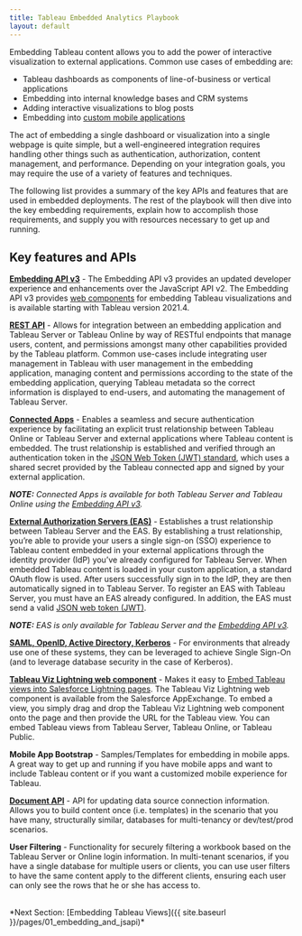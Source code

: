 ```yaml
---
title: Tableau Embedded Analytics Playbook
layout: default
---
```


Embedding Tableau content allows you to add the power of interactive visualization to external applications. Common use cases of embedding are:

* Tableau dashboards as components of line-of-business or vertical applications
* Embedding into internal knowledge bases and CRM systems
* Adding interactive visualizations to blog posts
* Embedding into [custom mobile applications](https://github.com/tableau/embedding-playbook/blob/master/pages/05_embedding_in_other_apps.md#embedding-into-mobile-apps)

The act of embedding a single dashboard or visualization into a single webpage is quite simple, but a well-engineered integration requires handling other things such as authentication, authorization, content management, and performance. Depending on your integration goals, you may require the use of a variety of features and techniques.

The following list provides a summary of the key APIs and features that are used in embedded deployments. The rest of the playbook will then dive into the key embedding requirements, explain how to accomplish those requirements, and supply you with resources necessary to get up and running.

## Key features and APIs

**[Embedding API v3](https://help.tableau.com/current/api/embedding_api/en-us/index.html)** - The Embedding API v3 provides an updated developer experience and enhancements over the JavaScript API v2. The Embedding API v3 provides [web components](https://developer.mozilla.org/en-US/docs/Web/Web_Components) for embedding Tableau visualizations and is available starting with Tableau version 2021.4. 

**[REST API](https://help.tableau.com/current/api/rest_api/en-us/REST/rest_api.htm)** - Allows for integration between an embedding application and Tableau Server or Tableau Online by way of RESTful endpoints that manage users, content, and permissions amongst many other capabilities provided by the Tableau platform. Common use-cases include integrating user management in Tableau with user management in the embedding application, managing content and permissions according to the state of the embedding application, querying Tableau metadata so the correct information is displayed to end-users, and automating the management of Tableau Server.

**[Connected Apps](https://help.tableau.com/current/online/en-us/connected_apps.htm)** - Enables a seamless and secure authentication experience by facilitating an explicit trust relationship between Tableau Online or Tableau Server and external applications where Tableau content is embedded. The trust relationship is established and verified through an authentication token in the [JSON Web Token (JWT) standard](https://datatracker.ietf.org/doc/html/rfc7519), which uses a shared secret provided by the Tableau connected app and signed by your external application.

***NOTE:** Connected Apps is available for both Tableau Server and Tableau Online using the [Embedding API v3](https://help.tableau.com/current/api/embedding_api/en-us/index.html).*

**[External Authorization Servers (EAS)](https://help.tableau.com/current/server/en-us/connected_apps_eas.htm)** - Establishes a trust relationship between Tableau Server and the EAS. By establishing a trust relationship, you’re able to provide your users a single sign-on (SSO) experience to Tableau content embedded in your external applications through the identity provider (IdP) you’ve already configured for Tableau Server. When embedded Tableau content is loaded in your custom application, a standard OAuth flow is used. After users successfully sign in to the IdP, they are then automatically signed in to Tableau Server. To register an EAS with Tableau Server, you must have an EAS already configured. In addition, the EAS must send a valid [JSON web token (JWT)](https://datatracker.ietf.org/doc/html/rfc7519).

***NOTE:** EAS is only available for Tableau Server and the [Embedding API v3](https://help.tableau.com/current/api/embedding_api/en-us/index.html).*

**[SAML, OpenID, Active Directory, Kerberos](https://help.tableau.com/current/server/en-us/security_auth.htm)** - For environments that already use one of these systems, they can be leveraged to achieve Single Sign-On (and to leverage database security in the case of Kerberos).

**[Tableau Viz Lightning web component](https://www.tableau.com/products/viz-lightning-web-component-salesforce)** - Makes it easy to [Embed Tableau views into Salesforce Lightning pages](https://help.tableau.com/current/pro/desktop/en-us/embed_ex_lwc.htm). The Tableau Viz Lightning web component is available from the Salesforce AppExchange. To embed a view, you simply drag and drop the Tableau Viz Lightning web component onto the page and then provide the URL for the Tableau view. You can embed Tableau views from Tableau Server, Tableau Online, or Tableau Public.

**Mobile App Bootstrap** - Samples/Templates for embedding in mobile apps. A great way to get up and running if you have mobile apps and want to include Tableau content or if you want a customized mobile experience for Tableau.

**[Document API](http://tableau.github.io/document-api-python/)** - API for updating data source connection information. Allows you to build content once (i.e. templates) in the scenario that you have many, structurally similar, databases for multi-tenancy or dev/test/prod scenarios.

**User Filtering** - Functionality for securely filtering a workbook based on the Tableau Server or Online login information. In multi-tenant scenarios, if you have a single database for multiple users or clients, you can use user filters to have the same content apply to the different clients, ensuring each user can only see the rows that he or she has access to.


<br />
*Next Section: [Embedding Tableau Views]({{ site.baseurl }}/pages/01_embedding_and_jsapi)*
